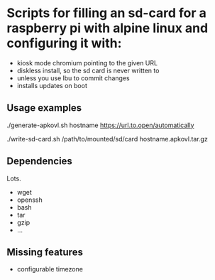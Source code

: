 # Scripts for filling an sd-card for a raspberry pi with alpine linux and configuring it with:

* kiosk mode chromium pointing to the given URL
* diskless install, so the sd card is never written to
* unless you use lbu to commit changes
* installs updates on boot

## Usage examples

./generate-apkovl.sh hostname https://url.to.open/automatically

./write-sd-card.sh /path/to/mounted/sd/card hostname.apkovl.tar.gz

## Dependencies

Lots.

* wget
* openssh
* bash
* tar
* gzip
* ...

## Missing features

* configurable timezone
